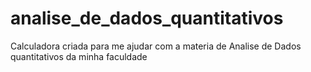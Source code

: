 # analise_de_dados_quantitativos
 Calculadora criada para me ajudar com a materia de Analise de Dados quantitativos da minha faculdade
